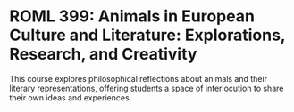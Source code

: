 # ROML 399: Animals in European Culture and Literature: Explorations, Research, and Creativity

This course explores philosophical reflections about animals and their literary representations, offering students a space of interlocution to share their own ideas and experiences.
